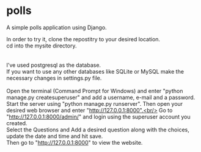 # polls
A simple polls application using Django.

In order to try it, clone the repostitry to your desired location.<br/>
cd into the mysite directory.<br/><br/><br/>
I've used postgresql as the database.<br/>
If you want to use any other databases like SQLite or MySQL make the necessary changes in settings.py file.<br/><br/>
Open the terminal (Command Prompt for Windows) and enter "python manage.py createsuperuser" and add a username, e-mail and a password.<br/>
Start the server using "python manage.py runserver". Then open your desired web browser and enter "http://127.0.0.1:8000".<br/>
Go to "http://127.0.0.1:8000/admin/" and login using the superuser account you created.<br/>
Select the Questions and Add a desired question along with the choices, update the date and time and hit save.<br/>
Then go to "http://127.0.0.1:8000" to view the website.
